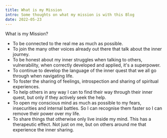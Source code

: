 ```yaml
---
title: What is my Mission
intro: Some thoughts on what my mission is with this Blog
date: 2022-05-23
---
```

What is my Mission?

* To be connected to the real me as much as possible.
* To join the many other voices already out there that talk about the inner journey.
* To be honest about my inner struggles when talking to others, vulnerability, when correctly developed and applied, it's a superpower. 
* To continue to develop the language of the inner quest that we all go through when navigating life. 
* To foster the sharing of feelings, introspection and sharing of spiritual experiences. 
* To help others in any way I can to find their way through their inner quest, but only if they actively seek the help. 
* To open my conscious mind as much as possible to my fears, insecurities and internal battles. So I can recognise them faster so I can remove their power over my life.
* To share things that otherwise only live inside my mind. This has a therapeutic effect. Not just on me, but on others around me that experience the inner sharing.